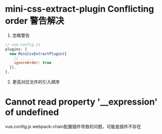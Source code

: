 # mini-css-extract-plugin Conflicting order 警告解决

1. 忽略警告

```js
// vue.config.js
plugins: [
  new MiniCssExtractPlugin({
    // ......
    ignoreOrder: true
  }),
],
```

2. 更高对应文件的引入顺序

# Cannot read property '__expression' of undefined 

vue.config.js webpack-chain配置插件导致的问题，可能是插件不存在


